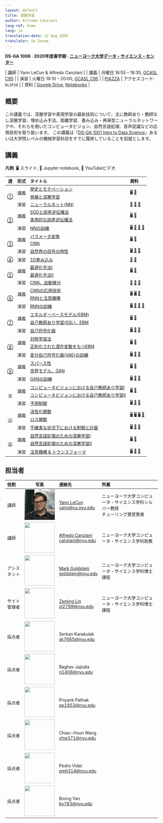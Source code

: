```yaml
---
layout: default
title: 深層学習
author: Alfredo Canziani
lang-ref: home
lang: ja
translation-date: 12 Aug 2020
translator: Go Inoue
---
```


**DS-GA 1008 · 2020年度春学期 · [ニューヨーク大学データ・サイエンス・センター](http://cds.nyu.edu/)**

| 講師 | Yann LeCun & Alfredo Canziani |
| 講義    | 月曜日 16:55 – 18:35, [GCASL C95](http://library.nyu.edu/services/campus-media/classrooms/gcasl-c95/) |
| 演習    | 火曜日 19:10 – 20:00, [GCASL C95](http://library.nyu.edu/services/campus-media/classrooms/gcasl-c95/) |
| [PIAZZA](https://piazza.com/nyu/spring2020/dsga1008/home)      | アクセスコード: `DLSP20` |
| 資料    | [Google Drive](https://bitly.com/DLSP20), [Notebooks](https://github.com/Atcold/pytorch-Deep-Learning) |


## 概要

この講義では、深層学習や表現学習の最新技術について、主に教師あり・教師なし深層学習、埋め込み手法、距離学習、畳み込み・再帰型ニューラルネットワークや、それらを用いたコンピュータビジョン、自然言語処理、音声認識などの応用技術を取り扱います。
この講義は「[DS-GA 1001 Intro to Data Science](https://cds.nyu.edu/academics/ms-curriculum/)」あるいは大学院レベルの機械学習科目をすでに履修していることを前提とします。

<!-- This course concerns the latest techniques in deep learning and representation learning, focusing on supervised and unsupervised deep learning, embedding methods, metric learning, convolutional and recurrent nets, with applications to computer vision, natural language understanding, and speech recognition. The prerequisites include: [DS-GA 1001 Intro to Data Science](https://cds.nyu.edu/academics/ms-curriculum/) or a graduate-level machine learning course. -->

## 講義

**凡例**: 🖥 スライド, 📓 Jupyter notebook, 🎥 YouTubeビデオ.

<table>
<!-- =============================== HEADER ================================ -->
  <thead>
    <tr>
      <th>週</th>
      <th align="left">形式</th>
      <th align="left">タイトル</th>
      <th align="left">資料</th>
    </tr>
  </thead>
  <tbody>
<!-- =============================== WEEK 1 ================================ -->
    <tr>
      <td rowspan="3" align="center"><a href="{{site.baseurl}}/ja/week01/01">①</a></td>
      <td rowspan="2">講義</td>
      <td><a href="{{site.baseurl}}/ja/week01/01-1">歴史とモチベーション</a></td>
      <td rowspan="2">
        <a href="https://drive.google.com/open?id=1Q7LtZyIS1f3TfeTGll3aDtWygh3GAfCb">🖥️</a>
        <a href="https://www.youtube.com/watch?v=0bMe_vCZo30">🎥</a>
      </td>
    </tr>
    <tr><td><a href="{{site.baseurl}}/ja/week01/01-2">発展と深層学習</a></td></tr>
    <tr>
      <td rowspan="1">演習</td>
      <td><a href="{{site.baseurl}}/ja/week01/01-3">ニューラルネット(NN)</a></td>
      <td>
        <a href="https://github.com/Atcold/pytorch-Deep-Learning/blob/master/01-tensor_tutorial.ipynb">📓</a>
        <a href="https://github.com/Atcold/pytorch-Deep-Learning/blob/master/02-space_stretching.ipynb">📓</a>
        <a href="https://www.youtube.com/watch?v=5_qrxVq1kvc">🎥</a>
      </td>
    </tr>
<!-- =============================== WEEK 2 ================================ -->
    <tr>
      <td rowspan="3" align="center"><a href="{{site.baseurl}}/ja/week02/02">②</a></td>
      <td rowspan="2">講義</td>
      <td><a href="{{site.baseurl}}/ja/week02/02-1">SGDと誤差逆伝播法</a></td>
      <td rowspan="2">
        <a href="https://drive.google.com/open?id=1w2jV_BT2hWzfOKBR02x_rB4-dfVUI6SR">🖥️</a>
        <a href="https://www.youtube.com/watch?v=d9vdh3b787Y">🎥</a>
      </td>
    </tr>
    <tr><td><a href="{{site.baseurl}}/ja/week02/02-2">実用的な誤差逆伝播法</a></td></tr>
    <tr>
      <td rowspan="1">演習</td>
      <td><a href="{{site.baseurl}}/ja/week02/02-3">NNの訓練</a></td>
      <td>
        <a href="https://github.com/Atcold/pytorch-Deep-Learning/blob/master/slides/01%20-%20Spiral%20classification.pdf">🖥</a>
        <a href="https://github.com/Atcold/pytorch-Deep-Learning/blob/master/04-spiral_classification.ipynb">📓</a>
        <a href="https://github.com/Atcold/pytorch-Deep-Learning/blob/master/05-regression.ipynb">📓</a>
        <a href="https://www.youtube.com/watch?v=WAn6lip5oWk">🎥</a>
      </td>
    </tr>
<!-- =============================== WEEK 3 ================================ -->
    <tr>
      <td rowspan="3" align="center"><a href="{{site.baseurl}}/ja/week03/03">③</a></td>
      <td rowspan="2">講義</td>
      <td><a href="{{site.baseurl}}/ja/week03/03-1">パラメータ変換</a></td>
      <td rowspan="2">
        <a href="https://drive.google.com/open?id=18UFaOGNKKKO5TYnSxr2b8dryI-PgZQmC">🖥️</a>
        <a href="https://youtu.be/FW5gFiJb-ig">🎥</a>
      </td>
    </tr>
    <tr><td><a href="{{site.baseurl}}/ja/week03/03-2">CNN</a></td></tr>
    <tr>
      <td rowspan="1">演習</td>
      <td><a href="{{site.baseurl}}/ja/week03/03-3">自然界の信号の特性</a></td>
      <td>
        <a href="https://github.com/Atcold/pytorch-Deep-Learning/blob/master/slides/02%20-%20CNN.pdf">🖥</a>
        <a href="https://github.com/Atcold/pytorch-Deep-Learning/blob/master/06-convnet.ipynb">📓</a>
        <a href="https://youtu.be/kwPWpVverkw">🎥</a>
      </td>
    </tr>
<!-- =============================== WEEK 4 ================================ -->
    <tr>
      <td rowspan="1" align="center"><a href="{{site.baseurl}}/ja/week04/04">④</a></td>
      <td rowspan="1">演習</td>
      <td><a href="{{site.baseurl}}/ja/week04/04-1">1D畳み込み</a></td>
      <td>
        <a href="https://github.com/Atcold/pytorch-Deep-Learning/blob/master/07-listening_to_kernels.ipynb">📓</a>
        <a href="https://youtu.be/OrBEon3VlQg">🎥</a>
      </td>
    </tr>
<!-- =============================== WEEK 5 ================================ -->
    <tr>
      <td rowspan="3" align="center"><a href="{{site.baseurl}}/ja/week05/05">⑤</a></td>
      <td rowspan="2">講義</td>
      <td><a href="{{site.baseurl}}/ja/week05/05-1">最適化手法I</a></td>
      <td rowspan="2">
        <a href="https://drive.google.com/open?id=1pwlGN6hDFfEYQqBqcMjWbe4yfBDTxsab">🖥️</a>
        <a href="https://youtu.be/--NZb480zlg">🎥</a>
      </td>
    </tr>
    <tr><td><a href="{{site.baseurl}}/ja/week05/05-2">最適化手法II</a></td></tr>
    <tr>
      <td rowspan="1">演習</td>
      <td><a href="{{site.baseurl}}/ja/week05/05-3">CNN、自動微分</a></td>
      <td>
        <a href="https://github.com/Atcold/pytorch-Deep-Learning/blob/master/03-autograd_tutorial.ipynb">📓</a>
        <a href="https://github.com/Atcold/pytorch-Deep-Learning/blob/master/extra/b-custom_grads.ipynb">📓</a>
        <a href="https://youtu.be/eEzCZnOFU1w">🎥</a>
      </td>
    </tr>
<!-- =============================== WEEK 6 ================================ -->
    <tr>
      <td rowspan="3" align="center"><a href="{{site.baseurl}}/ja/week06/06">⑥</a></td>
      <td rowspan="2">講義</td>
      <td><a href="{{site.baseurl}}/ja/week06/06-1">CNNの応用技術</a></td>
      <td rowspan="2">
        <a href="https://drive.google.com/open?id=1opT7lV0IRYJegtZjuHsKhlsM5L7GpGL1">🖥️</a>
        <a href="https://drive.google.com/open?id=1sdeVBC3nuh5Zkm2sqzdScEicRvLc_v-F">🖥️</a>
        <a href="https://youtu.be/ycbMGyCPzvE">🎥</a>
      </td>
    </tr>
    <tr><td><a href="{{site.baseurl}}/ja/week06/06-2">RNNと注意機構</a></td></tr>
    <tr>
      <td rowspan="1">演習</td>
      <td><a href="{{site.baseurl}}/ja/week06/06-3">RNNの訓練</a></td>
      <td>
        <a href="https://github.com/Atcold/pytorch-Deep-Learning/blob/master/slides/04%20-%20RNN.pdf">🖥️</a>
        <a href="https://github.com/Atcold/pytorch-Deep-Learning/blob/master/08-seq_classification.ipynb">📓</a>
        <a href="https://github.com/Atcold/pytorch-Deep-Learning/blob/master/09-echo_data.ipynb">📓</a>
        <a href="https://youtu.be/8cAffg2jaT0">🎥</a>
      </td>
    </tr>
<!-- =============================== WEEK 7 ================================ -->
    <tr>
      <td rowspan="3" align="center"><a href="{{site.baseurl}}/ja/week07/07">⑦</a></td>
      <td rowspan="2">講義</td>
      <td><a href="{{site.baseurl}}/ja/week07/07-1">エネルギーベースモデル(EBM)</a></td>
      <td rowspan="2">
        <a href="https://drive.google.com/open?id=1z8Dz1YtkOEJpU-gh5RIjORs3GGqkYJQa">🖥️</a>
        <a href="https://youtu.be/tVwV14YkbYs">🎥</a>
      </td>
    </tr>
    <tr><td><a href="{{site.baseurl}}/ja/week07/07-2">自己教師あり学習(SSL)、EBM</a></td></tr>
    <tr>
      <td rowspan="1">演習</td>
      <td><a href="{{site.baseurl}}/ja/week07/07-3">自己符号化器</a></td>
      <td>
        <a href="https://github.com/Atcold/pytorch-Deep-Learning/blob/master/slides/05%20-%20Generative%20models.pdf">🖥️</a>
        <a href="https://github.com/Atcold/pytorch-Deep-Learning/blob/master/10-autoencoder.ipynb">📓</a>
        <a href="https://youtu.be/bggWQ14DD9M">🎥</a>
      </td>
    </tr>
<!-- =============================== WEEK 8 ================================ -->
    <tr>
      <td rowspan="3" align="center"><a href="{{site.baseurl}}/ja/week08/08">⑧</a></td>
      <td rowspan="2">講義</td>
      <td><a href="{{site.baseurl}}/ja/week08/08-1">対照学習法</a></td>
      <td rowspan="2">
        <a href="https://drive.google.com/open?id=1Zo_PyBEO6aNt0GV74kj8MQL7kfHdIHYO">🖥️</a>
        <a href="https://youtu.be/ZaVP2SY23nc">🎥</a>
      </td>
    </tr>
    <tr><td><a href="{{site.baseurl}}/ja/week08/08-2">正則化された潜在変数をもつEBM</a></td></tr>
    <tr>
      <td rowspan="1">演習</td>
      <td><a href="{{site.baseurl}}/ja/week08/08-3">変分自己符号化器(VAE)の訓練</a></td>
      <td>
        <a href="https://github.com/Atcold/pytorch-Deep-Learning/blob/master/slides/05%20-%20Generative%20models.pdf">🖥️</a>
        <a href="https://github.com/Atcold/pytorch-Deep-Learning/blob/master/11-VAE.ipynb">📓</a>
        <a href="https://youtu.be/7Rb4s9wNOmc">🎥</a>
      </td>
    </tr>
<!-- =============================== WEEK 9 ================================ -->
    <tr>
      <td rowspan="3" align="center"><a href="{{site.baseurl}}/ja/week09/09">⑨</a></td>
      <td rowspan="2">講義</td>
      <td><a href="{{site.baseurl}}/ja/week09/09-1">スパース性</a></td>
      <td rowspan="2">
        <a href="https://drive.google.com/open?id=1wJRzhjSqlrSqEpX4Omagb_gdIkQ5f-6K">🖥️</a>
        <a href="https://youtu.be/Pgct8PKV7iw">🎥</a>
      </td>
    </tr>
    <tr><td><a href="{{site.baseurl}}/ja/week09/09-2">世界モデル、GAN</a></td></tr>
    <tr>
      <td rowspan="1">演習</td>
      <td><a href="{{site.baseurl}}/ja/week09/09-3">GANの訓練</a></td>
      <td>
        <a href="https://github.com/Atcold/pytorch-Deep-Learning/blob/master/slides/05%20-%20Generative%20models.pdf">🖥️</a>
        <a href="https://github.com/pytorch/examples/tree/master/dcgan">📓</a>
        <a href="https://youtu.be/xYc11zyZ26M">🎥</a>
      </td>
    </tr>
<!-- =============================== WEEK 10 =============================== -->
    <tr>
      <td rowspan="3" align="center"><a href="{{site.baseurl}}/ja/week10/10">⑩</a></td>
      <td rowspan="2">講義</td>
      <td><a href="{{site.baseurl}}/ja/week10/10-1">コンピュータビジョンにおける自己教師あり学習I</a></td>
      <td rowspan="2">
        <a href="https://drive.google.com/open?id=16lsnDN2HIBTcRucbVKY5B_U16c0tNQhR">🖥️</a>
        <a href="https://youtu.be/0KeR6i1_56g">🎥</a>
      </td>
    </tr>
    <tr><td><a href="{{site.baseurl}}/ja/week10/10-2">コンピュータビジョンにおける自己教師あり学習II</a></td></tr>
    <tr>
      <td rowspan="1">演習</td>
      <td><a href="{{site.baseurl}}/ja/week10/10-3">予測制御</a></td>
      <td>
        <a href="https://github.com/Atcold/pytorch-Deep-Learning/blob/master/slides/09%20-%20Controller%20learning.pdf">🖥️</a>
        <a href="https://github.com/Atcold/pytorch-Deep-Learning/blob/master/14-truck_backer-upper.ipynb">📓</a>
        <a href="https://youtu.be/A3klBqEWR-I">🎥</a>
      </td>
    </tr>
<!-- =============================== WEEK 11 =============================== -->
    <tr>
      <td rowspan="3" align="center"><a href="{{site.baseurl}}/ja/week11/11">⑪</a></td>
      <td rowspan="2">講義</td>
      <td><a href="{{site.baseurl}}/ja/week11/11-1">活性化関数</a></td>
      <td rowspan="2">
        <a href="https://drive.google.com/file/d/1AzFVLG7D4NK6ugh60f0cJQGYF5OL2sUB">🖥️</a>
        <a href="https://drive.google.com/file/d/1rkiZy0vjZqE2w7baVWvxwfAGae0Eh1Wm">🖥️</a>
        <a href="https://drive.google.com/file/d/1tryOlVAFmazLLZusD2-UfReFMkPk5hPk">🖥️</a>
        <a href="https://youtu.be/bj1fh3BvqSU">🎥</a>
      </td>
    </tr>
    <tr><td><a href="{{site.baseurl}}/ja/week11/11-2">ロス関数</a></td></tr>
    <tr>
      <td rowspan="1">演習</td>
      <td><a href="{{site.baseurl}}/ja/week11/11-3">不確実な状況下における制御と計画</a></td>
      <td>
        <a href="http://bit.ly/PPUU-slides">🖥️</a>
        <a href="http://bit.ly/PPUU-code">📓</a>
        <a href="https://youtu.be/VcrCr-KNBHc">🎥</a>
      </td>
    </tr>
<!-- =============================== WEEK 12 =============================== -->
    <tr>
      <td rowspan="3" align="center"><a href="{{site.baseurl}}/ja/week12/12">⑫</a></td>
      <td rowspan="2">講義</td>
      <td><a href="{{site.baseurl}}/ja/week12/12-1">自然言語処理のための深層学習I</a></td>
      <td rowspan="2">
        <a href="https://drive.google.com/file/d/149m3wRavTp4DQZ6RJTej8KP8gv4jnkPW/">🖥️</a>
        <a href="https://youtu.be/6D4EWKJgNn0">🎥</a>
      </td>
    </tr>
    <tr><td><a href="{{site.baseurl}}/ja/week12/12-2">自然言語処理のための深層学習II</a></td></tr>
    <tr>
      <td rowspan="1">演習</td>
      <td><a href="{{site.baseurl}}/ja/week12/12-3">注意機構 & トランスフォーマ</a></td>
      <td>
        <a href="https://github.com/Atcold/pytorch-Deep-Learning/blob/master/slides/10%20-%20Attention%20%26%20transformer.pdf">🖥️</a>
        <a href="https://github.com/Atcold/pytorch-Deep-Learning/blob/master/15-transformer.ipynb">📓</a>
        <a href="https://youtu.be/f01J0Dri-6k">🎥</a>
      </td>
    </tr>
  </tbody>
</table>


## 担当者

| 役割 | 写真 | 連絡先 | 所属 |
|:-----|:-----:|:--------|:------|
|講師|<img src="../images/Yann.png" width="100" height="100">|<a href="https://twitter.com/ylecun">Yann LeCun</a><br>yann@cs.nyu.edu|ニューヨーク大学コンピュータ・サイエンス学科シルバー教授<br>チューリング賞受賞者|
|講師|<img src="https://avatars1.githubusercontent.com/u/2119355" width="100" height="100">|<a href="https://twitter.com/alfcnz">Alfredo Canziani</a><br>canziani@nyu.edu|ニューヨーク大学コンピュータ・サイエンス学科助教|
|アシスタント|<img src="https://pbs.twimg.com/profile_images/1186879808845860864/czRv3g1G_400x400.jpg" width="100" height="100">|<a href="https://twitter.com/marikgoldstein">Mark Goldstein</a><br>goldstein@nyu.edu|ニューヨーク大学コンピュータ・サイエンス学科博士課程|
|サイト管理者|<img src="https://pbs.twimg.com/profile_images/673997980370927616/vMXf545j_400x400.jpg" width="100" height="100">|<a href="https://twitter.com/ebetica">Zeming Lin</a><br>zl2799@nyu.edu|ニューヨーク大学コンピュータ・サイエンス学科博士課程|
|採点者|<img src="https://st3.depositphotos.com/13159112/17145/v/450/depositphotos_171453724-stock-illustration-default-avatar-profile-icon-grey.jpg" width="100" height="100">|Serkan Karakulak <br>sk7685@nyu.edu|
|採点者|<img src="https://st3.depositphotos.com/13159112/17145/v/450/depositphotos_171453724-stock-illustration-default-avatar-profile-icon-grey.jpg" width="100" height="100">|Raghav Jajodia <br>rj1408@nyu.edu|
|採点者|<img src="https://st3.depositphotos.com/13159112/17145/v/450/depositphotos_171453724-stock-illustration-default-avatar-profile-icon-grey.jpg" width="100" height="100">|Priyank Pathak <br>pp1953@nyu.edu|
|採点者|<img src="https://st3.depositphotos.com/13159112/17145/v/450/depositphotos_171453724-stock-illustration-default-avatar-profile-icon-grey.jpg" width="100" height="100">|Chiao-Hsun Wang <br>chw371@nyu.edu|
|採点者|<img src="https://st3.depositphotos.com/13159112/17145/v/450/depositphotos_171453724-stock-illustration-default-avatar-profile-icon-grey.jpg" width="100" height="100">|Pedro Vidal<br>pmh314@nyu.edu|
|採点者|<img src="https://st3.depositphotos.com/13159112/17145/v/450/depositphotos_171453724-stock-illustration-default-avatar-profile-icon-grey.jpg" width="100" height="100">|Bixing Yan <br>by783@nyu.edu|
